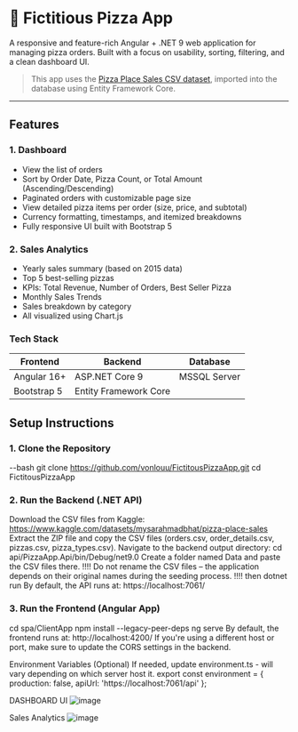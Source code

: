 # 🍕 Fictitious Pizza App

A responsive and feature-rich Angular + .NET 9 web application for managing pizza orders. Built with a focus on usability, sorting, filtering, and a clean dashboard UI.

> This app uses the [Pizza Place Sales CSV dataset](https://www.kaggle.com/datasets/mysarahmadbhat/pizza-place-sales), imported into the database using Entity Framework Core.

----

## Features

### 1. Dashboard
- View the list of orders
- Sort by Order Date, Pizza Count, or Total Amount (Ascending/Descending)
- Paginated orders with customizable page size
- View detailed pizza items per order (size, price, and subtotal)
- Currency formatting, timestamps, and itemized breakdowns
- Fully responsive UI built with Bootstrap 5
  
### 2. Sales Analytics
- Yearly sales summary (based on 2015 data)
- Top 5 best-selling pizzas
- KPIs: Total Revenue, Number of Orders, Best Seller Pizza
- Monthly Sales Trends
- Sales breakdown by category
- All visualized using Chart.js

### Tech Stack
| Frontend      | Backend                | Database                 |
| ------------- | -----------------------| ------------------------ |
| Angular 16+   | ASP.NET Core 9         | MSSQL Server             |
| Bootstrap 5   | Entity Framework Core  |                          |


## Setup Instructions

### 1. Clone the Repository

--bash
git clone https://github.com/vonlouu/FictitousPizzaApp.git
cd FictitousPizzaApp

### 2. Run the Backend (.NET API)

Download the CSV files from Kaggle: https://www.kaggle.com/datasets/mysarahmadbhat/pizza-place-sales
Extract the ZIP file and copy the CSV files (orders.csv, order_details.csv, pizzas.csv, pizza_types.csv).
Navigate to the backend output directory: cd api/PizzaApp.Api/bin/Debug/net9.0
Create a folder named Data and paste the CSV files there.
!!!! Do not rename the CSV files – the application depends on their original names during the seeding process. !!!!
then dotnet run
By default, the API runs at: https://localhost:7061/

### 3. Run the Frontend (Angular App)

cd spa/ClientApp
npm install --legacy-peer-deps
ng serve
By default, the frontend runs at: http://localhost:4200/
If you're using a different host or port, make sure to update the CORS settings in the backend.

Environment Variables (Optional)
If needed, update environment.ts - will vary depending on which server host it.
export const environment = {
  production: false,
  apiUrl: 'https://localhost:7061/api'
};



DASHBOARD UI
![image](https://github.com/user-attachments/assets/daa2d5a7-e31d-4f8b-adde-6a6749a29b1c)

Sales Analytics
![image](https://github.com/user-attachments/assets/cc684719-61af-496c-a4ca-bf164815b5df)


